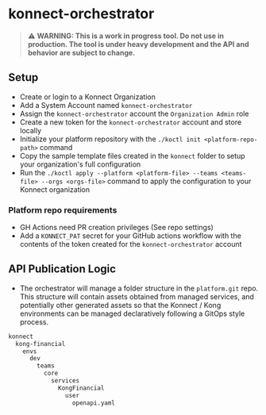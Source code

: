 # konnect-orchestrator

> :warning: **WARNING: This is a work in progress tool. Do not use in production. The tool is under
heavy development and the API and behavior are subject to change.**

## Setup

* Create or login to a Konnect Organization
* Add a System Account named `konnect-orchestrator`
* Assign the `konnect-orchestrator` account the `Organization Admin` role
* Create a new token for the `konnect-orchestrator` account and store locally
* Initialize your platform repository with the `./koctl init <platform-repo-path>` command
* Copy the sample template files created in the `konnect` folder to setup your organization's full configuration
* Run the `./koctl apply --platform <platform-file> --teams <teams-file> --orgs <orgs-file>` command to apply 
  the configuration to your Konnect organization

### Platform repo requirements

* GH Actions need PR creation privileges (See repo settings)
* Add a `KONNECT_PAT` secret for your GitHub actions workflow with the contents of the token created for the `konnect-orchestrator` account

## API Publication Logic

* The orchestrator will manage a folder structure in the
  `platform.git` repo. This structure will contain assets
  obtained from managed services, and potentially other generated assets
  so that the Konnect / Kong environments can be managed declaratively
  following a GitOps style process.

```txt
konnect
  kong-financial
    envs
      dev
        teams
          core
            services
              KongFinancial
                user
                  openapi.yaml
```

